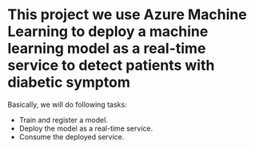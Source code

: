 # This project we use Azure Machine Learning to deploy a machine learning model as a real-time service to detect patients with diabetic symptom

Basically, we will do following tasks:
- Train and register a model.
- Deploy the model as a real-time service.
- Consume the deployed service.
